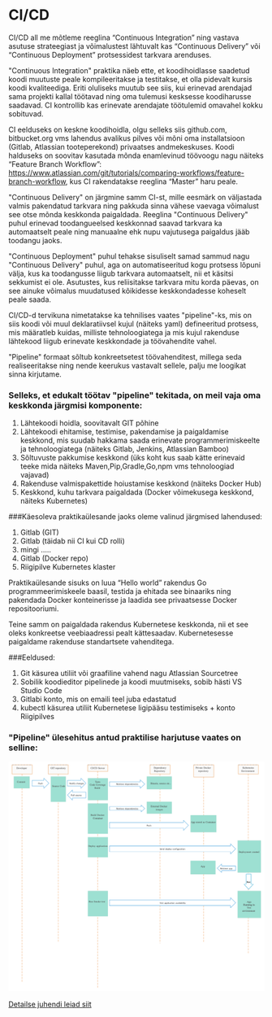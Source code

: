 # CI/CD

CI/CD all me mõtleme reeglina “Continuous Integration” ning vastava asutuse strateegiast ja võimalustest lähtuvalt kas “Continuous Delivery” või “Continuous Deployment” protsessidest tarkvara arenduses.

"Continuous Integration" praktika näeb ette, et koodihoidlasse saadetud koodi muutuste peale kompileeritakse ja testitakse, et olla pidevalt kursis koodi kvaliteediga. Eriti oluliseks muutub see siis, kui erinevad arendajad sama projekti kallal töötavad ning oma tulemusi kesksesse koodiharusse saadavad. CI kontrollib kas erinevate arendajate töötulemid omavahel kokku sobituvad.

CI eelduseks on keskne koodihoidla, olgu selleks siis github.com, bitbucket.org vms lahendus avalikus pilves või mõni oma installatsioon (Gitlab, Atlassian tooteperekond) privaatses andmekeskuses. Koodi halduseks on soovitav kasutada mõnda enamlevinud töövoogu nagu näiteks “Feature Branch Workflow”: https://www.atlassian.com/git/tutorials/comparing-workflows/feature-branch-workflow, kus CI rakendatakse reeglina “Master” haru peale.

 "Continuous Delivery" on järgmine samm CI-st, mille eesmärk on väljastada valmis pakendatud tarkvara ning pakkuda sinna vähese vaevaga võimalust see otse mõnda keskkonda paigaldada. Reeglina "Continuous Delivery" puhul erinevad toodangueelsed keskkonnad saavad tarkvara ka automaatselt peale ning manuaalne ehk nupu vajutusega paigaldus jääb toodangu jaoks.

"Continuous Deployment" puhul tehakse sisuliselt samad sammud nagu "Continuous Delivery" puhul, aga on automatiseeritud kogu protsess lõpuni välja, kus ka toodangusse liigub tarkvara automaatselt, nii et käsitsi sekkumist ei ole. Asutustes, kus reliisitakse tarkvara mitu korda päevas, on see ainuke võimalus muudatused kõikidesse keskkondadesse koheselt peale saada.

 CI/CD-d tervikuna nimetatakse ka tehnilises vaates "pipeline"-ks, mis on siis koodi või muul deklaratiivsel kujul (näiteks yaml) defineeritud protsess, mis määratleb kuidas, milliste tehnoloogiatega ja mis kujul rakenduse lähtekood liigub erinevate keskkondade ja töövahendite vahel.
 
"Pipeline" formaat sõltub konkreetsetest töövahenditest, millega seda realiseeritakse ning nende keerukus vastavalt sellele, palju me loogikat sinna kirjutame. 

### Selleks, et edukalt töötav "pipeline" tekitada, on meil vaja oma keskkonda järgmisi komponente:

1. Lähtekoodi hoidla, soovitavalt GIT põhine
2. Lähtekoodi ehitamise, testimise, pakendamise ja paigaldamise  keskkond, mis suudab hakkama saada erinevate programmerimiskeelte ja tehnoloogiatega (näiteks Gitlab, Jenkins, Atlassian Bamboo)
3. Sõltuvuste pakkumise keskkond (üks koht kus saab kätte erinevaid teeke mida näiteks Maven,Pip,Gradle,Go,npm vms tehnoloogiad vajavad)
4. Rakenduse valmispakettide hoiustamise keskkond (näiteks Docker Hub)
5. Keskkond, kuhu tarkvara paigaldada (Docker võimekusega keskkond, näiteks Kubernetes)

###Käesoleva praktikaülesande jaoks oleme valinud järgmised lahendused:

1. Gitlab (GIT)
2. Gitlab (täidab nii CI kui CD rolli)
3. mingi …..
4. Gitlab (Docker repo)
5. Riigipilve Kubernetes klaster


Praktikaülesande sisuks on luua “Hello world” rakendus Go programmeerimiskeele baasil, testida ja ehitada see binaariks ning pakendada Docker konteinerisse ja laadida see privaatsesse Docker repositooriumi.

Teine samm on paigaldada rakendus Kubernetese keskkonda, nii et see oleks konkreetse veebiaadressi pealt kättesaadav. Kubernetesesse paigaldame rakenduse standartsete vahenditega. 

###Eeldused: 

1. Git käsurea utiliit või graafiline vahend nagu Atlassian Sourcetree
2. Sobilik koodieditor pipelinede ja koodi muutmiseks, sobib hästi VS Studio Code
3. Gitlabi konto, mis on emaili teel juba edastatud
4. kubectl käsurea utiliit Kubernetese ligipääsu testimiseks + konto Riigipilves

### "Pipeline" ülesehitus antud praktilise harjutuse vaates on selline:

![Pipeline](cicd-2.png "Pipeline")

 [Detailse juhendi leiad siit](task.md)